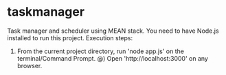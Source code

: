 # taskmanager
Task manager and scheduler using MEAN stack.
You need to have Node.js installed to run this project.
Execution steps:
1) From the current project directory, run 'node app.js' on the terminal/Command Prompt.
@) Open 'http://localhost:3000' on any browser.
